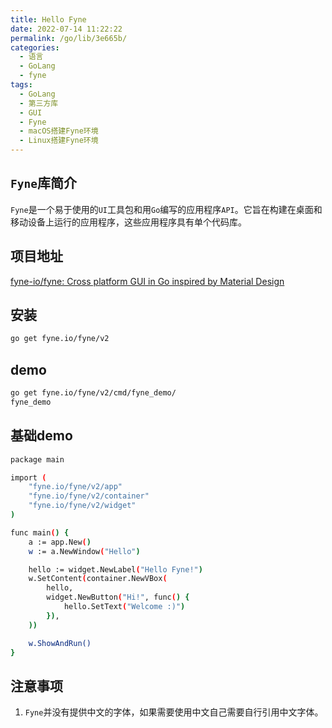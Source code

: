 ```yaml
---
title: Hello Fyne
date: 2022-07-14 11:22:22
permalink: /go/lib/3e665b/
categories:
  - 语言
  - GoLang
  - fyne
tags:
  - GoLang
  - 第三方库
  - GUI
  - Fyne
  - macOS搭建Fyne环境
  - Linux搭建Fyne环境
---
```


## `Fyne`库简介

`Fyne`是一个易于使用的`UI`工具包和用`Go`编写的应用程序`API`。它旨在构建在桌面和移动设备上运行的应用程序，这些应用程序具有单个代码库。

<!-- more -->

## 项目地址

[fyne-io/fyne: Cross platform GUI in Go inspired by Material Design](https://github.com/fyne-io/fyne)

## 安装

```bash
go get fyne.io/fyne/v2
```

## demo

```bash
go get fyne.io/fyne/v2/cmd/fyne_demo/
fyne_demo
```

## 基础demo

```bash
package main

import (
	"fyne.io/fyne/v2/app"
	"fyne.io/fyne/v2/container"
	"fyne.io/fyne/v2/widget"
)

func main() {
	a := app.New()
	w := a.NewWindow("Hello")

	hello := widget.NewLabel("Hello Fyne!")
	w.SetContent(container.NewVBox(
		hello,
		widget.NewButton("Hi!", func() {
			hello.SetText("Welcome :)")
		}),
	))

	w.ShowAndRun()
}
```

## 注意事项

1. `Fyne`并没有提供中文的字体，如果需要使用中文自己需要自行引用中文字体。